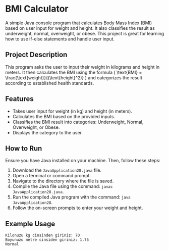 # BMI Calculator

A simple Java console program that calculates Body Mass Index (BMI) based on user input for weight and height. It also classifies the result as underweight, normal, overweight, or obese. This project is great for learning how to use if-else statements and handle user input.

## Project Description

This program asks the user to input their weight in kilograms and height in meters. It then calculates the BMI using the formula \( \text{BMI} = \frac{\text{weight}}{(\text{height}^2)} \) and categorizes the result according to established health standards.

## Features

- Takes user input for weight (in kg) and height (in meters).
- Calculates the BMI based on the provided inputs.
- Classifies the BMI result into categories: Underweight, Normal, Overweight, or Obese.
- Displays the category to the user.

## How to Run

Ensure you have Java installed on your machine. Then, follow these steps:

1. Download the `JavaApplication28.java` file.
2. Open a terminal or command prompt.
3. Navigate to the directory where the file is saved.
4. Compile the Java file using the command: `javac JavaApplication28.java`.
5. Run the compiled Java program with the command: `java JavaApplication28`.
6. Follow the on-screen prompts to enter your weight and height.

## Example Usage

```text
Kilonuzu kg cinsinden giriniz: 70
Boyunuzu metre cinsiden giriniz: 1.75
Normal
